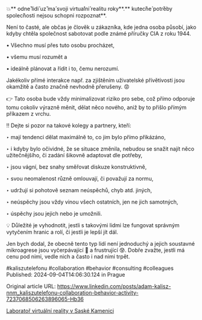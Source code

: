 💥** odne**̌** lidi**́** uz**̌** ma**́** svoji virtua**́**lni**́** realitu roky**.** kutec**̌**ne**́** potr**̌**eby spolec**̌**nosti nejsou schopni rozpoznat**.


Není to časté, ale občas je člověk u zákazníka, kde jedna osoba působí, jako kdyby chtěla společnost sabotovat podle známé příručky CIA z roku 1944.


• Všechno musí přes tuto osobu procházet,

• všemu musí rozumět a

• ideálně plánovat a řídit i to, čemu nerozumí.


Jakékoliv přímé interakce např. za zjištěním uživatelské přívětivosti jsou okamžitě a často značně nevhodně přerušeny. 😡


👉 Tato osoba bude vždy minimalizovat riziko pro sebe, což přímo odporuje tomu cokoliv výrazně měnit, dělat něco nového, aniž by to přišlo přímým příkazem z vrchu.


‼️ Dejte si pozor na takové kolegy a partnery, kteří:

‣ mají tendenci dělat maximálně to, co jim bylo přímo přikázáno,

‣ i kdyby bylo očividné, že se situace změnila, nebudou se snažit najít něco užitečnějšího, či zadání šikovně adaptovat dle potřeby,

‣ jsou vágní, bez snahy směřovat diskuze konstruktivně,

‣ svou neomalenost různě omlouvají, či považují za normu,

‣ udržují si pohotově seznam neúspěchů, chyb atd. jiných,

‣ neúspěchy jsou vždy vinou všech ostatních, jen ne jich samotných,

‣ úspěchy jsou jejich nebo je umožnili.


💡 Důležité je vyhodnotit, jestli s takovými lidmi lze fungovat správným vytyčením hranic a rolí, či jestli je lepší jít dál.

Jen bych dodal, že obecně tento typ lidí není jednoduchý a jejich soustavné mikroagrese jsou vyčerpávající 🪫 a frustrující 😰. Dobře zvažte, jestli má cenu pod nimi, vedle nich a často i nad nimi trpět.


#kaliszutelefonu #collaboration #behavior #consulting #colleagues
Published: 2024-09-04T14:06:30.124 in Prague

Original article URL: https://www.linkedin.com/posts/adam-kalisz-nnm_kaliszutelefonu-collaboration-behavior-activity-7237068506263896065-Hb36

[Laboratoř virtuální reality v Saské Kamenici](./media/virtual-reality-crop.jpg)